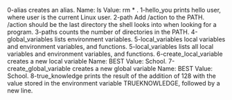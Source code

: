 0-alias  creates an alias. Name: ls  Value: rm * .
1-hello_you  prints hello user, where user is the current Linux user.
2-path Add /action to the PATH. /action should be the last directory the shell looks into when looking for a program.
3-paths counts the number of directories in the PATH.
4-global_variables  lists environment variables.
5-local_variables local variables and environment variables, and functions.
5-local_variables lists all local variables and environment variables, and functions.
6-create_local_variable creates a new local variable Name: BEST Value: School.
7-create_global_variable  creates a new global variable Name: BEST Value: School.
8-true_knowledge prints the result of the addition of 128 with the value stored in the environment variable TRUEKNOWLEDGE, followed by a new line.

